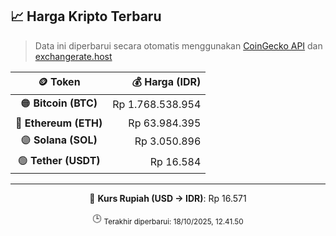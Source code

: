 

<!-- HARGA_KRIPTO -->
## 📈 Harga Kripto Terbaru

> Data ini diperbarui secara otomatis menggunakan [CoinGecko API](https://www.coingecko.com/) dan [exchangerate.host](https://exchangerate.host/)

<div align="center">

| 🪙 Token | 💰 Harga (IDR) |
|:------:|---------------:|
| 🟠 **Bitcoin (BTC)**   | Rp 1.768.538.954 |
| 🔵 **Ethereum (ETH)**  | Rp 63.984.395 |
| 🟣 **Solana (SOL)**    | Rp 3.050.896 |
| 🟢 **Tether (USDT)**   | Rp 16.584 |

---

💱 **Kurs Rupiah (USD → IDR)**: Rp 16.571

🕒 <sub>Terakhir diperbarui: 18/10/2025, 12.41.50</sub>

</div>
<!-- /HARGA_KRIPTO -->